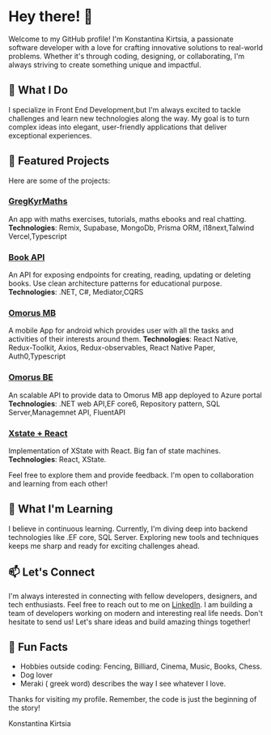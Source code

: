 # Hey there! 👋

Welcome to my GitHub profile! I'm Konstantina Kirtsia, a passionate software developer with a love for crafting innovative solutions to real-world problems. Whether it's through coding, designing, or collaborating, I'm always striving to create something unique and impactful.

## 🚀 What I Do

I specialize in Front End Development,but I'm always excited to tackle challenges and learn new technologies along the way. My goal is to turn complex ideas into elegant, user-friendly applications that deliver exceptional experiences.

## 🌟 Featured Projects

Here are some of the projects:

### [GregKyrMaths](https://github.com/kwnstantina/maths-joy)
An app with maths exercises, tutorials, maths ebooks and real chatting.
**Technologies**: Remix, Supabase, MongoDb, Prisma ORM, i18next,Talwind Vercel,Typescript

### [Book API](https://github.com/kwnstantina/book_api)
An API for exposing endpoints for creating, reading, updating or deleting books. Use clean architecture patterns for educational purpose.
**Technologies**: .NET, C#, Mediator,CQRS

### [Omorus MB](https://github.com/kwnstantina/omorus.github.io)
A mobile App for android which provides user with all the tasks and activities of their interests around them. 
**Technologies**: React Native, Redux-Toolkit, Axios, Redux-observables, React Native Paper, Auth0,Typescript

### [Omorus BE](https://github.com/kwnstantina/omorus.github.io)
An scalable API to provide data to Omorus MB app deployed to Azure portal
**Technologies**: .NET web API,EF core6, Repository pattern, SQL Server,Managemnet API, FluentAPI


### [Xstate + React](https://github.com/kwnstantina/xstate-react-app)
Implementation of XState with React. Big fan of state machines.
**Technologies**: React, XState.


Feel free to explore them and provide feedback. I'm open to collaboration and learning from each other!

## 🌱 What I'm Learning

I believe in continuous learning. Currently, I'm diving deep into backend technologies like .EF core, SQL Server. Exploring new tools and techniques keeps me sharp and ready for exciting challenges ahead.

## 📫 Let's Connect

I'm always interested in connecting with fellow developers, designers, and tech enthusiasts. Feel free to reach out to me on [LinkedIn](linkedin.com/in/konstantina-kirtsia). 
I am building a team of developers working on  modern and interesting real life needs. Don't hesitate to send us! Let's share ideas and build amazing things together!

## 🎨 Fun Facts
- Hobbies outside coding:  Fencing, Billiard, Cinema, Music, Books, Chess.
- Dog lover
- Meraki ( greek word) describes the way I see whatever I love.

Thanks for visiting my profile. Remember, the code is just the beginning of the story!

<p style={{color:'red'}}> Konstantina Kirtsia</p>
